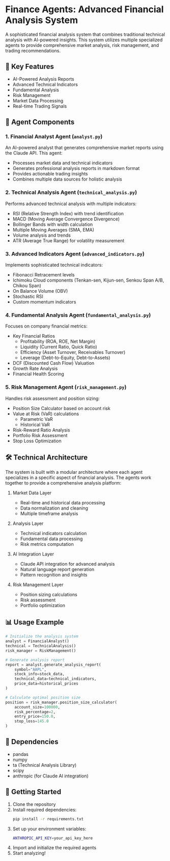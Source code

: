 # Finance Agents: Advanced Financial Analysis System

A sophisticated financial analysis system that combines traditional technical analysis with AI-powered insights. This system utilizes multiple specialized agents to provide comprehensive market analysis, risk management, and trading recommendations.

## 🚀 Key Features

- AI-Powered Analysis Reports
- Advanced Technical Indicators
- Fundamental Analysis
- Risk Management
- Market Data Processing
- Real-time Trading Signals

## 🤖 Agent Components

### 1. Financial Analyst Agent (`analyst.py`)
An AI-powered analyst that generates comprehensive market reports using the Claude API. This agent:
- Processes market data and technical indicators
- Generates professional analysis reports in markdown format
- Provides actionable trading insights
- Combines multiple data sources for holistic analysis

### 2. Technical Analysis Agent (`technical_analysis.py`)
Performs advanced technical analysis with multiple indicators:
- RSI (Relative Strength Index) with trend identification
- MACD (Moving Average Convergence Divergence)
- Bollinger Bands with width calculation
- Multiple Moving Averages (SMA, EMA)
- Volume analysis and trends
- ATR (Average True Range) for volatility measurement

### 3. Advanced Indicators Agent (`advanced_indicators.py`)
Implements sophisticated technical indicators:
- Fibonacci Retracement levels
- Ichimoku Cloud components (Tenkan-sen, Kijun-sen, Senkou Span A/B, Chikou Span)
- On Balance Volume (OBV)
- Stochastic RSI
- Custom momentum indicators

### 4. Fundamental Analysis Agent (`fundamental_analysis.py`)
Focuses on company financial metrics:
- Key Financial Ratios
  - Profitability (ROA, ROE, Net Margin)
  - Liquidity (Current Ratio, Quick Ratio)
  - Efficiency (Asset Turnover, Receivables Turnover)
  - Leverage (Debt-to-Equity, Debt-to-Assets)
- DCF (Discounted Cash Flow) Valuation
- Growth Rate Analysis
- Financial Health Scoring

### 5. Risk Management Agent (`risk_management.py`)
Handles risk assessment and position sizing:
- Position Size Calculator based on account risk
- Value at Risk (VaR) calculations
  - Parametric VaR
  - Historical VaR
- Risk-Reward Ratio Analysis
- Portfolio Risk Assessment
- Stop Loss Optimization

## 🛠 Technical Architecture

The system is built with a modular architecture where each agent specializes in a specific aspect of financial analysis. The agents work together to provide a comprehensive analysis platform:

1. Market Data Layer
   - Real-time and historical data processing
   - Data normalization and cleaning
   - Multiple timeframe analysis

2. Analysis Layer
   - Technical indicators calculation
   - Fundamental data processing
   - Risk metrics computation

3. AI Integration Layer
   - Claude API integration for advanced analysis
   - Natural language report generation
   - Pattern recognition and insights

4. Risk Management Layer
   - Position sizing calculations
   - Risk assessment
   - Portfolio optimization

## 📊 Usage Example

```python
# Initialize the analysis system
analyst = FinancialAnalyst()
technical = TechnicalAnalysis()
risk_manager = RiskManagement()

# Generate analysis report
report = analyst.generate_analysis_report(
    symbol="AAPL",
    stock_info=stock_data,
    technical_data=technical_indicators,
    price_data=historical_prices
)

# Calculate optimal position size
position = risk_manager.position_size_calculator(
    account_size=100000,
    risk_percentage=2,
    entry_price=150.0,
    stop_loss=145.0
)
```

## 🔧 Dependencies

- pandas
- numpy
- ta (Technical Analysis Library)
- scipy
- anthropic (for Claude AI integration)

## 🚀 Getting Started

1. Clone the repository
2. Install required dependencies:
   ```bash
   pip install -r requirements.txt
   ```
3. Set up your environment variables:
   ```bash
   ANTHROPIC_API_KEY=your_api_key_here
   ```
4. Import and initialize the required agents
5. Start analyzing!
